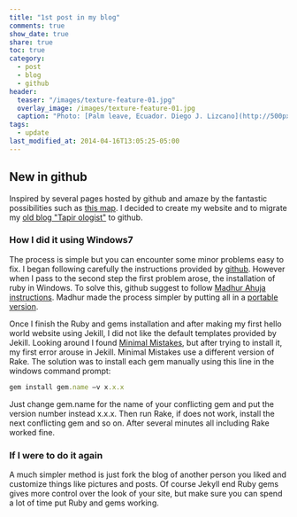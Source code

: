```yaml
---
title: "1st post in my blog"
comments: true
show_date: true
share: true
toc: true
category:
  - post
  - blog
  - github
header:
  teaser: "/images/texture-feature-01.jpg"
  overlay_image: /images/texture-feature-01.jpg
  caption: "Photo: [Palm leave, Ecuador. Diego J. Lizcano](http://500px.com/dlizcano)"
tags:
  - update
last_modified_at: 2014-04-16T13:05:25-05:00
---
```


## New in github
Inspired by several pages hosted by github and amaze by the fantastic possibilities such as [this map](http://finiterank.github.io/homicidios/). I decided to create my website and to migrate my [old blog "Tapir ologist"](http://tapirologist.wordpress.com/) to github.

### How I did it using Windows7
The process is simple but you can encounter some minor problems easy to fix. I began following carefully the instructions provided by [github](https://pages.github.com/). However when I pass to the second step the first problem arose, the installation of ruby in Windows. To solve this, github suggest to follow [Madhur Ahuja instructions](http://www.madhur.co.in/blog/2011/09/01/runningjekyllwindows.html). Madhur made the process simpler by putting all in a [portable version](http://www.madhur.co.in/blog/2013/07/20/buildportablejekyll.html). 

Once I finish the Ruby and gems installation and after making my first hello world website using Jekill, I did not like the default templates provided by Jekill. Looking around I found [Minimal Mistakes](http://jekyllthemes.org/themes/minimal-mistakes/), but after trying to install it, my first error arouse in Jekill. Minimal Mistakes use a different version of Rake. The solution was to install each gem manually using this line in the windows command prompt:    

```ruby
gem install gem.name –v x.x.x
```

Just change gem.name for the name of your conflicting gem and put the version number instead x.x.x. Then run Rake, if does not work, install the next conflicting gem and so on. After several minutes all including Rake worked fine.

### If I were to do it again
A much simpler method is just fork the blog of another person you liked and customize things like pictures and posts. Of course Jekyll end Ruby gems gives more control over the look of your site, but make sure you can spend a lot of time put Ruby and gems working.
